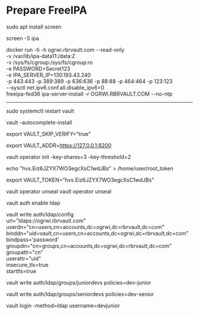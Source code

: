 # Prepare FreeIPA
sudo apt install screen

screen -S ipa

docker run -ti -h ogrwi.rbrvault.com --read-only \
    -v /var/lib/ipa-data11:/data:Z \
    -v /sys/fs/cgroup:/sys/fs/cgroup:ro \
    -e PASSWORD=Secret123 \
    -e IPA_SERVER_IP=130.193.43.240 \
    -p 443:443 -p 389:389 -p 636:636 -p 88:88 -p 464:464 -p 123:123 \
    --sysctl net.ipv6.conf.all.disable_ipv6=0 \
    freeipa-fed36 ipa-server-install -r OGRWI.RBRVAULT.COM --no-ntp

---

sudo systemctl restart vault

vault -autocomplete-install

export VAULT_SKIP_VERIFY="true"

export VAULT_ADDR=https://127.0.0.1:8200 

vault operator init -key-shares=3 -key-threshold=2

echo "hvs.Eiz6JZYX7WO3egcXsC1wdJBs" > /home/user/root_token

export VAULT_TOKEN="hvs.Eiz6JZYX7WO3egcXsC1wdJBs"

vault operator unseal
vault operator unseal

vault auth enable ldap

vault write auth/ldap/config \
    url="ldaps://ogrwi.rbrvault.com" \
    userdn="cn=users,cn=accounts,dc=ogrwi,dc=rbrvault,dc=com" \
    binddn="uid=vault,cn=users,cn=accounts,dc=ogrwi,dc=rbrvault,dc=com" \
    bindpass='password' \
    groupdn="cn=groups,cn=accounts,dc=ogrwi,dc=rbrvault,dc=com" \
    groupattr="cn" \
    userattr="uid" \
    insecure_tls=true \
    starttls=true

vault write auth/ldap/groups/juniordevs policies=dev-junior

vault write auth/ldap/groups/seniordevs policies=dev-senior

vault login -method=ldap username=devjunior